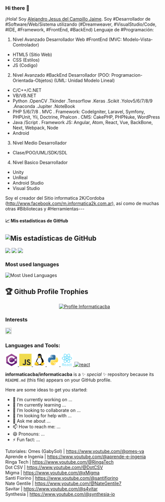### Hi there 👋

¡Hola!
Soy [Alejandro Jesus del Campillo Jaime](https://www.facebook.com/alejandrojesusjaime). 
Soy #Desarrollador de #Software/Web/Sistema utilizando (#Dreamweaver, #VisualStudio/Code, #IDE, #Framework, #FrontEnd, #BackEnd)
Lenguaje de #Programación:
1) Nivel Avanzado Desarrollador Web #FrontEnd (MVC: Modelo-Vista-Controlador)
- HTML5 (Sitio Web)
- CSS (Estilos)
- JS (Codigo)
2) Nivel Avanzado #BackEnd Desarrollador (POO: Programacion-Orientada-Objetos) (UML: Unidad Modelo Lineal)
- C/C++/C.NET
- VB/VB.NET
- Python
    .OpenCV
    .Tkinder
    .Tensorflow
    .Keras
    .Scikit
    .Yolov5/6/7/8/9
    .Anaconda
    .Jupiter
    .NoteBook
- PHP 5/6/7/8
    . MVC
    . Framework: CodeIgniter, Laravel, Symfony, PHPUnit, Yii, Doctrine, Phalcon
    . CMS: CakePHP, PHPNuke, WordPress
- Java /Script
    . Framework JS: Angular, Atom, React, Vue, BackBone, Next, Webpack, Node
- Android
3) Nivel Medio Desarrollador
- Clase/POO/UML/SDK/SDL
4) Nivel Basico Desarrollador
- Unity
- UnReal
- Android Studio
- Visual Studio

Soy el creador del Sitio informatica 2K/Cordoba (http://www.facebook.com/m.informatica2k.com.ar), así como de muchas otras #Bibliotecas y 
#Herramientas---
####  📈 Mis estadísticas de GitHub
![ Mis estadísticas de GitHub ](https://github-readme-stats.vercel.app/api?username=informaticacba&show_icons=true&count_private=false&hide_title=false)
---
![](http://github-profile-summary-cards.vercel.app/api/cards/profile-details?username=informaticacba&theme=2077)
![](http://github-profile-summary-cards.vercel.app/api/cards/repos-per-language?username=informaticacba&theme=2077)
![](http://github-profile-summary-cards.vercel.app/api/cards/stats?username=informaticacba&theme=2077)

### Most used languages
![Most Used Languages](https://github-readme-stats.vercel.app/api/top-langs/?username=informaticacba&theme=react&layout=compact)

## 🏆 Github Profile Trophies
<p align="center"><a href="https://github.com/informaticacba/github-profile-trophy"><img src="https://github-profile-trophy.vercel.app/?username=informaticacba" alt="Profile Informaticacba" width="80%"/></a></p>

### Interests

<a href="https://www.php.net"><img src="https://www.php.net/images/php8/logo_php8_1.svg" height="20%" width="20%"></a>

<h3 align="left">Languages and Tools:</h3>
<p align="left"> <a href="https://www.w3schools.com/cs/" target="_blank"> <img src="https://raw.githubusercontent.com/devicons/devicon/master/icons/csharp/csharp-original.svg" alt="csharp" width="40" height="40"/> </a> <a href="https://developer.mozilla.org/en-US/docs/Web/JavaScript" target="_blank"> <img src="https://raw.githubusercontent.com/devicons/devicon/master/icons/javascript/javascript-original.svg" alt="javascript" width="40" height="40"/> </a> <a href="https://www.linux.org/" target="_blank"> <img src="https://raw.githubusercontent.com/devicons/devicon/master/icons/linux/linux-original.svg" alt="linux" width="40" height="40"/> </a> <a href="https://www.python.org" target="_blank"> <img src="https://raw.githubusercontent.com/devicons/devicon/master/icons/python/python-original.svg" alt="python" width="40" height="40"/> </a> <a href="https://reactjs.org/" target="_blank"> <img src="https://raw.githubusercontent.com/devicons/devicon/master/icons/react/react-original-wordmark.svg" alt="react" width="40" height="40"/> <a href="https://es.wikipedia.org/wiki/Bash" target="_blank"> <img src="https://i.postimg.cc/KYYRkqtV/Terminalicon2.png" alt="react" width="40" height="40"/> </a> </p>

**informaticacba/informaticacba** is a ✨ _special_ ✨ repository because its `README.md` (this file) appears on your GitHub profile.

Here are some ideas to get you started:

- 🔭 I’m currently working on ...
- 🌱 I’m currently learning ...
- 👯 I’m looking to collaborate on ...
- 🤔 I’m looking for help with ...
- 💬 Ask me about ...
- 📫 How to reach me: ...
- 😄 Pronouns: ...
- ⚡ Fun fact: ...

Tutoriales:
    Omes (GabySol)      |    https://www.youtube.com/@omes-va   <br>
    Aprende e Ingenia   |    https://www.youtube.com/@aprende-e-ingenia   <br>
    Ringa Tech          |    https://www.youtube.com/@RingaTech     <br>
    Dot CSV             |    https://www.youtube.com/@DotCSV     <br>
    Migma               |    https://www.youtube.com/@xMigma     <br>
    Santi Fiorino       |    https://www.youtube.com/@santifiorino    <br>
    Nate Gentile        |    https://www.youtube.com/@NateGentile7    <br>
    Savitar             |    https://www.youtube.com/@s4vitar     <br>
    Synthesia           |    https://www.youtube.com/@synthesia-io    <br>
